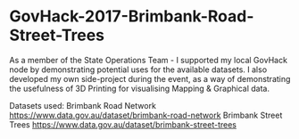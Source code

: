 # GovHack-2017-Brimbank-Road-Street-Trees

As a member of the State Operations Team - I supported my local GovHack node by demonstrating potential uses for the available datasets.
I also developed my own side-project during the event, as a way of demonstrating the usefulness of 3D Printing for visualising Mapping & Graphical data.

Datasets used:
Brimbank Road Network
https://www.data.gov.au/dataset/brimbank-road-network
Brimbank Street Trees
https://www.data.gov.au/dataset/brimbank-street-trees
